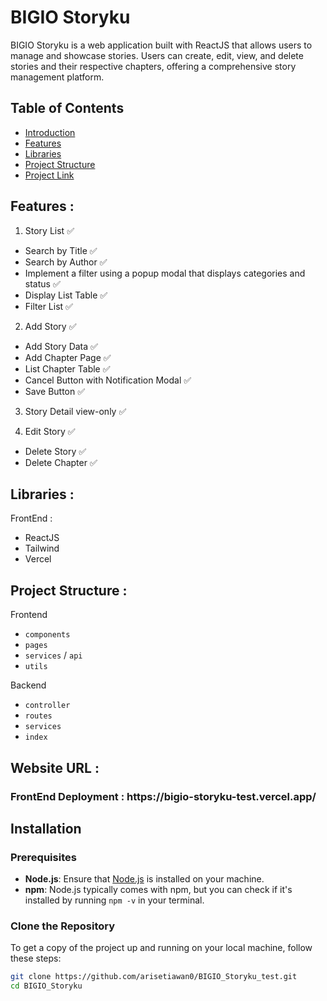 # BIGIO Storyku

BIGIO Storyku is a web application built with ReactJS that allows users to manage and showcase stories. Users can create, edit, view, and delete stories and their respective chapters, offering a comprehensive story management platform.

  
## Table of Contents

- [Introduction](#introduction)
- [Features](#features)
- [Libraries](#libraries)
- [Project Structure](#project-structures)
- [Project Link](https://github.com/arisetiawan0/BIGIO_Storyku_test)

## <a name="features"></a> Features :
1. Story List ✅ 
  - Search by Title ✅
  - Search by Author ✅
  - Implement a filter using a popup modal that displays categories and status ✅
  - Display List Table ✅
  - Filter List ✅

    
2. Add Story ✅
  - Add Story Data ✅
  - Add Chapter Page ✅
  - List Chapter Table ✅
  - Cancel Button with Notification Modal ✅
  - Save Button ✅

    
3. Story Detail view-only ✅

   
4. Edit Story ✅
  - Delete Story ✅
  - Delete Chapter ✅


## <a name="libraries"></a> Libraries :

 FrontEnd : 
- ReactJS
- Tailwind
- Vercel

## <a name="project-structures"></a> Project Structure :
Frontend
* `components`
* `pages`
* `services` / `api` 
* `utils`

Backend
* `controller`
* `routes`
* `services` 
* `index`
  
## <a name="web-link"></a> Website URL :
<h3>FrontEnd Deployment : https://bigio-storyku-test.vercel.app/ </h3>

## Installation

### Prerequisites

- **Node.js**: Ensure that [Node.js](https://nodejs.org/) is installed on your machine.
- **npm**: Node.js typically comes with npm, but you can check if it's installed by running `npm -v` in your terminal.

### Clone the Repository

To get a copy of the project up and running on your local machine, follow these steps:

```bash
git clone https://github.com/arisetiawan0/BIGIO_Storyku_test.git
cd BIGIO_Storyku




